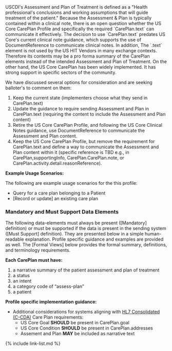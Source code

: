 
<div class="note-to-balloters" markdown="1">
USCDI's Assessment and Plan of Treatment is defined as a "Health professional's conclusions and working assumptions that will guide treatment of the patient." Because the Assessment & Plan is typically contained within a clinical note, there is an open question whether the US Core CarePlan Profile and specifically the required `CarePlan.text` can communicate it effectively. The decision to use `CarePlan.text` predates US Core's current clinical note guidance, which supports the use of DocumentReference to communicate clinical notes. In addition, The `.text` element is not used by the US HIT Vendors in many exchange contexts. Therefore its contents may be a pro forma summary of the CarePlan elements instead of the intended Assessment and Plan of Treatment. On the other hand, the US Core CarePlan has been widely implemented. It has strong support in specific sectors of the community.

We have discussed several options for consideration and are seeking balloter's to comment on them:

1. Keep the current state (implementers choose what they send in CarePlan.text)
2. Update the guidance to require sending Assessment and Plan in CarePlan.text (requiring the content to include the Assessment and Plan content)
3. Retire the US Core CarePlan Profile, and following the US Core Clinical Notes guidance, use DocumentReference to communicate the Assessment and Plan content.
4. Keep the US Core CarePlan Profile, but remove the requirement for CarePlan.text and define a way to communicate the Assessment and Plan content within it (specific reference is TBD e.g., in  CarePlan,supportingInfo, CarePlan.CarePlan.note, or CarePlan.activity.detail.reasonReference).
</div><!-- note-to-balloters -->

**Example Usage Scenarios:**

The following are example usage scenarios for the this profile:

-   Query for a care plan belonging to a Patient
-   [Record or update] an existing care plan


### Mandatory and Must Support Data Elements


The following data-elements must always be present ([Mandatory] definition) or must be supported if the data is present in the sending system ([Must Support] definition). They are presented below in a simple human-readable explanation.  Profile specific guidance and examples are provided as well.  The [Formal Views] below provides the  formal summary, definitions, and  terminology requirements.  

**Each CarePlan must have:**

1.  a narrative summary of the patient assessment and plan of treatment
1.  a status
1.  an intent
1.  a category code of “assess-plan”
1.  a patient

**Profile specific implementation guidance:**

* Additional considerations for systems aligning with [HL7 Consolidated (C-CDA)](http://www.hl7.org/implement/standards/product_brief.cfm?product_id=492) Care Plan requirements:
    - US Core Goal **SHOULD** be present in CarePlan.goal
    - US Core Condition **SHOULD** be present in CarePlan.addresses
    - Assement and Plan **MAY** be included as narrative text

{% include link-list.md %}
